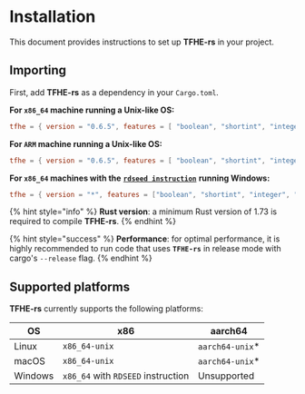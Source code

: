 # Installation

This document provides instructions to set up **TFHE-rs** in your project.

## Importing

First, add **TFHE-rs** as a dependency in your `Cargo.toml`.

**For `x86_64` machine running a Unix-like OS:**

```toml
tfhe = { version = "0.6.5", features = [ "boolean", "shortint", "integer", "x86_64-unix" ] }
```

**For `ARM` machine running a Unix-like OS:**

```toml
tfhe = { version = "0.6.5", features = [ "boolean", "shortint", "integer", "aarch64-unix" ] }
```

**For `x86_64` machines with the** [**`rdseed instruction`**](https://en.wikipedia.org/wiki/RDRAND) **running Windows:**

```toml
tfhe = { version = "*", features = ["boolean", "shortint", "integer", "x86_64"] }
```

{% hint style="info" %}
**Rust version**: a minimum Rust version of 1.73 is required to compile **TFHE-rs**.
{% endhint %}

{% hint style="success" %}
**Performance**: for optimal performance, it is highly recommended to run code that uses **`TFHE-rs`** in release mode with cargo's `--release` flag.
{% endhint %}

## Supported platforms

**TFHE-rs** currently supports the following platforms:

| OS      | x86                                | aarch64          |
| ------- | ---------------------------------- | ---------------- |
| Linux   | `x86_64-unix`                      | `aarch64-unix`\* |
| macOS   | `x86_64-unix`                      | `aarch64-unix`\* |
| Windows | `x86_64` with `RDSEED` instruction | Unsupported      |
